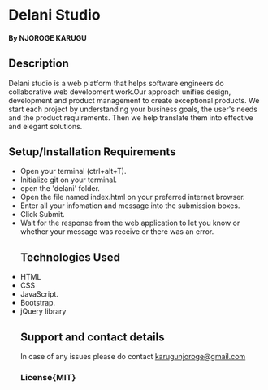 # Delani Studio

#### By **NJOROGE KARUGU**

## Description

Delani studio is a web platform  that helps software engineers do  collaborative web development work.Our approach unifies design, development and
product management to create exceptional products.
We start each project by understanding your business goals,
the user's needs and the product requirements.
Then we help translate them into effective and elegant solutions.

## Setup/Installation Requirements

-   Open your terminal (ctrl+alt+T).
-   Initialize git on your terminal.
-   open the 'delani' folder.
-   Open the file named index.html on your preferred internet browser.
-   Enter all your infomation and message into the submission boxes.
-   Click Submit.
-   Wait for the response from the web application to let you know  or whether your message was receive or there was an error.
    ## Technologies Used
-   HTML
-   CSS
-   JavaScript.
-   Bootstrap.
-   jQuery library
    ## Support and contact details
    In case of any issues please do contact karugunjoroge@gmail.com
    ### License{MIT}
    
